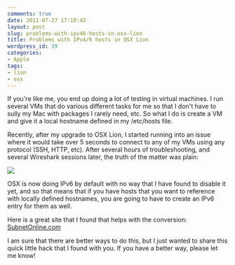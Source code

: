 ```yaml
---
comments: true
date: 2011-07-27 17:18:43
layout: post
slug: problems-with-ipv46-hosts-in-osx-lion
title: Problems with IPv4/6 hosts in OSX Lion
wordpress_id: 39
categories:
- Apple
tags:
- lion
- osx
---
```


If you're like me, you end up doing a lot of testing in virtual machines. I run several VMs that do various different tasks for me so that I don't have to sully my Mac with packages I rarely need, etc. So what I do is create a VM and give it a local hostname defined in my /etc/hosts file.

Recently, after my upgrade to OSX Lion, I started running into an issue where it would take over 5 seconds to connect to any of my VMs using any protocol (SSH, HTTP, etc). After several hours of troubleshooting, and several Wireshark sessions later, the truth of the matter was plain:

[![](http://www.belchak.com/wp-content/uploads/2011/07/kdxf5y8qtaxh-300x15.png)](http://www.belchak.com/wp-content/uploads/2011/07/kdxf5y8qtaxh.png)

OSX is now doing IPv6 by default with no way that I have found to disable it yet, and so that means that if you have hosts that you want to reference with locally defined hostnames, you are going to have to create an IPv6 entry for them as well.

Here is a great site that I found that helps with the conversion: [SubnetOnline.com](http://www.subnetonline.com/pages/converters/ipv4-to-ipv6.php)

I am sure that there are better ways to do this, but I just wanted to share this quick little hack that I found with you. If you have a better way, please let me know!
